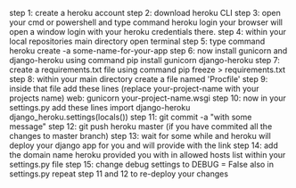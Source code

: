 step 1: create a heroku account
step 2: download heroku CLI
step 3: open your cmd or powershell and type command 
heroku login
your browser will open a window login with your heroku credentials there.
step 4: within your local repositories main directory open terminal
step 5: type command 
heroku create -a some-name-for-your-app
step 6: now install gunicorn and django-heroku using command
pip install gunicorn django-heroku
step 7: create a requirements.txt file using command
pip freeze > requirements.txt
step 8: within your main directory create a file named 'Procfile'
step 9: inside that file add these lines (replace your-project-name with your projects name)
web: gunicorn your-project-name.wsgi
step 10: now in your settings.py add these lines
import django-heroku
django_heroku.settings(locals())
step 11: git commit -a "with some message"
step 12: git push heroku master (if you have commited all the changes to master branch)
step 13: wait for some while and heroku will deploy your django app for you and will provide with the link
step 14: add the domain name heroku provided you with in allowed hosts list within your settings.py file
step 15: change debug settings to DEBUG = False also in settings.py
repeat step 11 and 12 to re-deploy your changes

